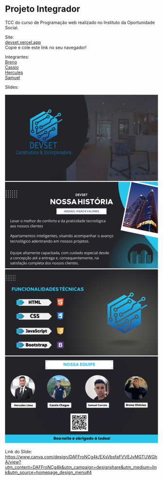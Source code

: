 # Projeto Integrador

TCC do curso de Programação web realizado no Instituto da Oportunidade Social.

Site:<br>
<a target="_blank" href="https://devset.vercel.app/">devset.vercel.app</a>
<br>Copie e cole este link no seu navegador!

Integrantes:<br> 
<a href="https://github.com/brenuvs">Breno</a><br>
<a href="https://github.com/CassiooDEV">Cassio</a><br>
<a href="https://github.com/Herculeslbs">Hercules</a><br>
<a href="https://github.com/samupapati">Samuel</a><br>

Slides:<br>
<br>
<img src="https://github.com/samupapati/Dev_Web_IOS_Projeto_Integrador/blob/main/slides/Slide%201.jpg"/>
<img src="https://github.com/samupapati/Dev_Web_IOS_Projeto_Integrador/blob/main/slides/Slide%202.jpg"/>
<img src="https://github.com/samupapati/Dev_Web_IOS_Projeto_Integrador/blob/main/slides/Slide%203.jpg"/>
<img src="https://github.com/samupapati/Dev_Web_IOS_Projeto_Integrador/blob/main/slides/Slide%204.jpg"/>
<br><br>
Link do Slide:
<br>
https://www.canva.com/design/DAFFroNCg4k/EXsVbsfaFVVEJvMGTUWGhA/view?utm_content=DAFFroNCg4k&utm_campaign=designshare&utm_medium=link&utm_source=homepage_design_menu#4
